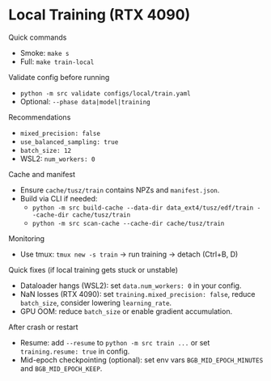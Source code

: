 # Local Training (RTX 4090)

Quick commands

- Smoke: `make s`
- Full: `make train-local`

Validate config before running

- `python -m src validate configs/local/train.yaml`
- Optional: `--phase data|model|training`

Recommendations

- `mixed_precision: false`
- `use_balanced_sampling: true`
- `batch_size: 12`
- WSL2: `num_workers: 0`

Cache and manifest

- Ensure `cache/tusz/train` contains NPZs and `manifest.json`.
- Build via CLI if needed:
  - `python -m src build-cache --data-dir data_ext4/tusz/edf/train --cache-dir cache/tusz/train`
  - `python -m src scan-cache --cache-dir cache/tusz/train`

Monitoring

- Use tmux: `tmux new -s train` → run training → detach (Ctrl+B, D)

Quick fixes (if local training gets stuck or unstable)

- Dataloader hangs (WSL2): set `data.num_workers: 0` in your config.
- NaN losses (RTX 4090): set `training.mixed_precision: false`, reduce `batch_size`, consider lowering `learning_rate`.
- GPU OOM: reduce `batch_size` or enable gradient accumulation.

After crash or restart

- Resume: add `--resume` to `python -m src train ...` or set `training.resume: true` in config.
- Mid-epoch checkpointing (optional): set env vars `BGB_MID_EPOCH_MINUTES` and `BGB_MID_EPOCH_KEEP`.
